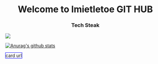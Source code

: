 <h1 align="center">Welcome to lmietletoe GIT HUB</h1>

<h3 align="center">Tech Steak</h3>
 
<!-- blog link  -->
<a href="https://lmietletoe.tistory.com/" rel="nofollow"><img src="https://camo.githubusercontent.com/29fe325c3b4d33c661be3b52cc37a6e3572a91f11bb37956f967805fb74ebeb7/68747470733a2f2f696d672e736869656c64732e696f2f62616467652f426c6f672d4444304237383f7374796c653d666c61742d737175617265266c6f676f3d47697448756225323053706f6e736f7273266c6f676f436f6c6f723d7768697465" data-canonical-src="https://img.shields.io/badge/Blog-DD0B78?style=flat-square&amp;logo=GitHub%20Sponsors&amp;logoColor=white" style="max-width:100%;"></a>
 
<!-- Github status  -->
[![Anurag's github stats](https://github-readme-stats.vercel.app/api?username=Lmistletoe&show_icons=true&theme=merko)](https://github.com/anuraghazra/github-readme-stats)

<div><a src="https://github.com/anuraghazra/github-readme-stats" style="border: solid 1px blue">card url</a></div>

<!-- ice image  -->
<!-- <img src="https://windowsforum.kr/files/attach/images/2966154/285/612/002/5046c4fa8f56d11e79373156c97cffe7.jpg"/> -->

<!-- ### Hi there 👋
**Lmistletoe/Lmistletoe** is a ✨ _special_ ✨ repository because its `README.md` (this file) appears on your GitHub profile.

Here are some ideas to get you started:

- 🔭 I’m currently working on ...
- 🌱 I’m currently learning ...
- 👯 I’m looking to collaborate on ...
- 🤔 I’m looking for help with ...
- 💬 Ask me about ...
- 📫 How to reach me: ...
- 😄 Pronouns: ...
- ⚡ Fun fact: ...
 -->


